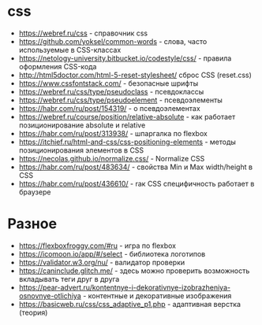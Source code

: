 # css

- https://webref.ru/css - справочник css
- https://github.com/yoksel/common-words - cлова, часто используемые в CSS-классах
- https://netology-university.bitbucket.io/codestyle/css/ - правила оформления CSS-кода
- http://html5doctor.com/html-5-reset-stylesheet/ сброс CSS (reset.css)
- https://www.cssfontstack.com/ - безопасные шрифты
- https://webref.ru/css/type/pseudoclass - псевдоклассы
- https://webref.ru/css/type/pseudoelement - псевдоэлементы
- https://habr.com/ru/post/154319/ - о псевдоэлементах
- https://webref.ru/course/position/relative-absolute - как работает позиционирование absolute и relative
- https://habr.com/ru/post/313938/ - шпаргалка по flexbox
- https://itchief.ru/html-and-css/css-positioning-elements - методы позиционирования элементов в CSS
- https://necolas.github.io/normalize.css/ - Normalize CSS
- https://habr.com/ru/post/483634/ - cвойства Min и Max width/height в CSS
- https://habr.com/ru/post/436610/ - rак CSS специфичность работает в браузере

# Разное
- https://flexboxfroggy.com/#ru - игра по flexbox
- https://icomoon.io/app/#/select - библиотека логотипов
- https://validator.w3.org/nu/ - валидатор проверки
- https://caninclude.glitch.me/ - здесь можно проверить возможность вкладывать теги друг в друга
- https://pear-advert.ru/kontentnye-i-dekorativnye-izobrazheniya-osnovnye-otlichiya - контентные и декоративные изображения
- https://basicweb.ru/css/css_adaptive_p1.php - адаптивная верстка (теория)
